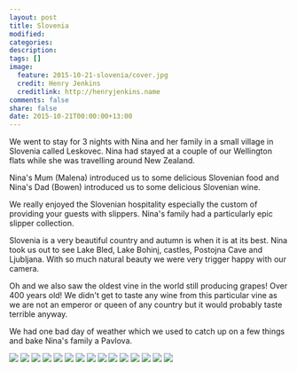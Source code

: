 ```yaml
---
layout: post
title: Slovenia
modified:
categories:
description:
tags: []
image:
  feature: 2015-10-21-slovenia/cover.jpg
  credit: Henry Jenkins
  creditlink: http://henryjenkins.name
comments: false
share: false
date: 2015-10-21T00:00:00+13:00
---
```


We went to stay for 3 nights with Nina and her family in a small village in
Slovenia called Leskovec. Nina had stayed at a couple of our Wellington flats
while she was travelling around New Zealand.

Nina's Mum (Malena) introduced us to some delicious Slovenian food and Nina's
Dad (Bowen) introduced us to some delicious Slovenian wine.

We really enjoyed the Slovenian hospitality especially the custom of providing
your guests with slippers. Nina's family had a particularly epic slipper
collection.

Slovenia is a very beautiful country and autumn is when it is at its best. Nina
took us out to see Lake Bled, Lake Bohinj, castles, Postojna Cave and
Ljubljana. With so much natural beauty we were very trigger happy with our
camera.

Oh and we also saw the oldest vine in the world still producing grapes! Over
400 years old! We didn't get to taste any wine from this particular vine as we
are not an emperor or queen of any country but it would probably taste terrible
anyway.

We had one bad day of weather which we used to catch up on a few things and
bake Nina's family a Pavlova.


<img src="/images/2015-10-21-slovenia/IMG_20151017_171009_640px.jpg">

<img src="/images/2015-10-21-slovenia/IMG_20151018_122933_640px.jpg">

<img src="/images/2015-10-21-slovenia/IMG_20151018_133025_640px.jpg">

<img src="/images/2015-10-21-slovenia/IMG_20151018_141520_640px.jpg">

<img src="/images/2015-10-21-slovenia/IMG_20151018_143634_640px.jpg">

<img src="/images/2015-10-21-slovenia/IMG_20151018_160125_640px.jpg">

<img src="/images/2015-10-21-slovenia/IMG_20151018_160200_640px.jpg">

<img src="/images/2015-10-21-slovenia/IMG_20151018_171457_640px.jpg">

<img src="/images/2015-10-21-slovenia/IMG_20151018_173156_640px.jpg">

<img src="/images/2015-10-21-slovenia/IMG_20151018_173604_640px.jpg">

<img src="/images/2015-10-21-slovenia/IMG_20151018_173733_640px.jpg">

<img src="/images/2015-10-21-slovenia/IMG_20151018_175146_640px.jpg">

<img src="/images/2015-10-21-slovenia/IMG_20151019_191024_640px.jpg">

<img src="/images/2015-10-21-slovenia/IMG_20151019_203223_640px.jpg">

<img src="/images/2015-10-21-slovenia/IMG_20151019_214214_640px.jpg">
